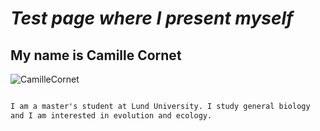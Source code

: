 # *Test page where I present myself*
## **My name is Camille Cornet**

![CamilleCornet](https://user-images.githubusercontent.com/90718342/133403172-2f5ecdfd-9e2e-4d88-ae6b-abd4655b0e31.jpg)



```markdown

I am a master's student at Lund University. I study general biology 
and I am interested in evolution and ecology.

```
